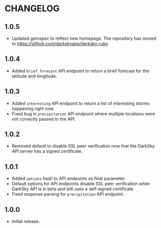 # CHANGELOG

## 1.0.5

* Updated gemspec to reflect new homepage. The repository has moved to https://github.com/darkskyapp/darksky-ruby.

## 1.0.4

* Added `brief_forecast` API endpoint to return a brief forecast for the latitude and longitude.

## 1.0.3

* Added `interesting` API endpoint to return a list of interesting storms happening right now.
* Fixed bug in `precipitation` API endpoint where multiple locations were not correctly passed to the API.

## 1.0.2

* Removed default to disable SSL peer verification now that the DarkSky API server has a signed certificate.

## 1.0.1

* Added `options` hash to API endpoints as final parameter.
* Default options for API endpoints disable SSL peer verification while DarkSky API is in beta and still uses a self-signed certificate.
* Fixed response parsing for `precipitation` API endpoint.

## 1.0.0

* Initial release.